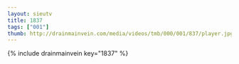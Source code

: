 ```yaml
--- 
layout: sieutv
title: 1837
tags: ["001"]
thumb: http://drainmainvein.com/media/videos/tmb/000/001/837/player.jpg
---
```

{% include drainmainvein key="1837" %} 
